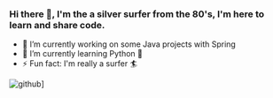 ### Hi there 👋, I'm the a silver surfer from the 80's, I'm here to learn and share code.

- 🔭 I’m currently working on some Java projects with Spring
- 🌱 I’m currently learning Python 🐍 
- ⚡ Fun fact: I'm really a surfer 🏄 
<!--
**silversurfer8080/silversurfer8080** is a ✨ _special_ ✨ repository because its `README.md` (this file) appears on your GitHub profile.

Here are some ideas to get you started:

- 🔭 I’m currently working on ...
- 🌱 I’m currently learning ...
- 👯 I’m looking to collaborate on ...
- 🤔 I’m looking for help with ...
- 💬 Ask me about ...
- 📫 How to reach me: ...
- 😄 Pronouns: ...
- ⚡ Fun fact: ...
-->
![github](https://img.shields.io/badge/GitHub-000000?style=for-the-badge&logo=GitHub&logoColor=white)]
